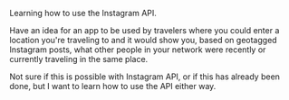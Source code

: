Learning how to use the Instagram API.

Have an idea for an app to be used by travelers where you could enter a location you're traveling to and it would show you, based on geotagged Instagram posts, what other people in your network were recently or currently traveling in the same place.

Not sure if this is possible with Instagram API, or if this has already been done, but I want to learn how to use the API either way.